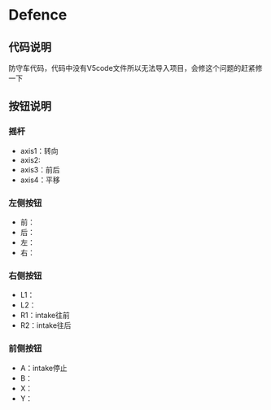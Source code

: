 # Defence

## 代码说明

防守车代码，代码中没有V5code文件所以无法导入项目，会修这个问题的赶紧修一下

## 按钮说明

### 摇杆

- axis1：转向
- axis2:
- axis3：前后
- axis4：平移

### 左侧按钮

- 前：
- 后：
- 左：
- 右：

### 右侧按钮

- L1：
- L2：
- R1：intake往前
- R2：intake往后

### 前侧按钮

- A：intake停止
- B：
- X：
- Y：
